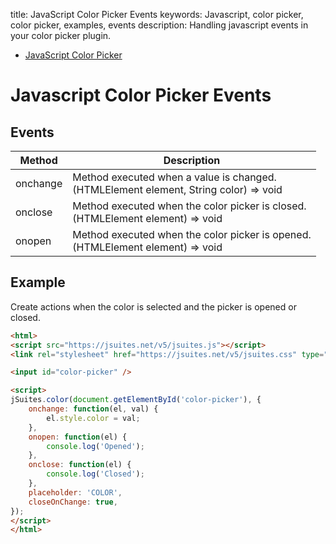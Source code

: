 title: JavaScript Color Picker Events
keywords: Javascript, color picker, color picker, examples, events
description: Handling javascript events in your color picker plugin.

* [JavaScript Color Picker](/docs/color-picker)

Javascript Color Picker Events
==============================

## Events

| Method   | Description                                                                               |
|----------|-------------------------------------------------------------------------------------------|
| onchange | Method executed when a value is changed.  <br>(HTMLElement element, String color) => void |
| onclose  | Method executed when the color picker is closed.  <br>(HTMLElement element) => void       |
| onopen   | Method executed when the color picker is opened.  <br>(HTMLElement element) => void       |

## Example

Create actions when the color is selected and the picker is opened or closed.

```html
<html>
<script src="https://jsuites.net/v5/jsuites.js"></script>
<link rel="stylesheet" href="https://jsuites.net/v5/jsuites.css" type="text/css" />

<input id="color-picker" />

<script>
jSuites.color(document.getElementById('color-picker'), {
    onchange: function(el, val) {
        el.style.color = val;
    },
    onopen: function(el) {
        console.log('Opened');
    },
    onclose: function(el) {
        console.log('Closed');
    },
    placeholder: 'COLOR',
    closeOnChange: true,
});
</script>
</html>
```

